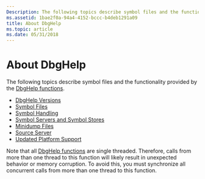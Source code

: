 ```yaml
---
Description: The following topics describe symbol files and the functionality provided by the DbgHelp functions.
ms.assetid: 1bae2f0a-94a4-4152-bccc-b4deb1291a09
title: About DbgHelp
ms.topic: article
ms.date: 05/31/2018
---
```


# About DbgHelp

The following topics describe symbol files and the functionality provided by the [DbgHelp functions](dbghelp-functions.md).

-   [DbgHelp Versions](dbghelp-versions.md)
-   [Symbol Files](symbol-files.md)
-   [Symbol Handling](symbol-handling.md)
-   [Symbol Servers and Symbol Stores](symbol-servers-and-symbol-stores.md)
-   [Minidump Files](minidump-files.md)
-   [Source Server](source-server-and-source-indexing.md)
-   [Updated Platform Support](updated-platform-support.md)

Note that all [DbgHelp functions](dbghelp-functions.md) are single threaded. Therefore, calls from more than one thread to this function will likely result in unexpected behavior or memory corruption. To avoid this, you must synchronize all concurrent calls from more than one thread to this function.

 

 



